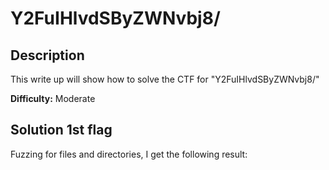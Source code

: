 # Y2FuIHlvdSByZWNvbj8/

## Description
This write up will show how to solve the CTF for "Y2FuIHlvdSByZWNvbj8/"

**Difficulty:** Moderate

## Solution 1st flag
Fuzzing for files and directories, I get the following result:</br>
